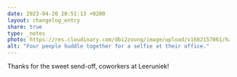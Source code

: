 ```yaml
---
date: 2023-04-20 20:51:13 +0200
layout: changelog_entry
share: true
type: _notes
photo: https://res.cloudinary.com/dbi2zounq/image/upload/v1682157061/haywrgrlddijy5mojpjo.jpg
alt: "Four people huddle together for a selfie at their office."
---
```

Thanks for the sweet send-off, coworkers at Leeruniek!
